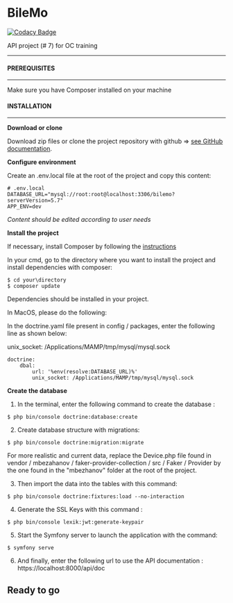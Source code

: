 # BileMo

[![Codacy Badge](https://api.codacy.com/project/badge/Grade/009227705ac24e0e84f8408f4a83412b)](https://app.codacy.com/gh/Nicolasjmcrt/BileMo?utm_source=github.com&utm_medium=referral&utm_content=Nicolasjmcrt/BileMo&utm_campaign=Badge_Grade_Settings)

API project (# 7) for OC training

------------------------------------------------------------------------------------------------------------------------------------------------------------

#### PREREQUISITES

------------------------------------------------------------------------------------------------------------------------------------------------------------
Make sure you have Composer installed on your machine

#### INSTALLATION

------------------------------------------------------------------------------------------------------------------------------------------------------------
**Download or clone**

Download zip files or clone the project repository with github => [see GitHub documentation](https://docs.github.com/en/repositories/creating-and-managing-repositories/cloning-a-repository).

**Configure environment**

Create an .env.local file at the root of the project and copy this content:

```
# .env.local
DATABASE_URL="mysql://root:root@localhost:3306/bilemo?serverVersion=5.7"
APP_ENV=dev
```

*Content should be edited according to user needs*

**Install the project**

If necessary, install Composer by following the [instructions](https://getcomposer.org/download/)

In your cmd, go to the directory where you want to install the project and install dependencies with composer:

```
$ cd your\directory
$ composer update
```

Dependencies should be installed in your project.

In MacOS, please do the following:

In the doctrine.yaml file present in config / packages, enter the following line as shown below:

unix_socket: /Applications/MAMP/tmp/mysql/mysql.sock

```
doctrine:
    dbal:
        url: '%env(resolve:DATABASE_URL)%'
        unix_socket: /Applications/MAMP/tmp/mysql/mysql.sock
```

**Create the database**

 1. In the terminal, enter the following command to create the database : 

```
$ php bin/console doctrine:database:create
```

 2. Create database structure with migrations:

```
$ php bin/console doctrine:migration:migrate
```

For more realistic and current data, replace the Device.php file found in vendor / mbezahanov / faker-provider-collection / src / Faker / Provider by the one found in the "mbezhanov" folder at the root of the project.

 3. Then import the data into the tables with this command:

```
$ php bin/console doctrine:fixtures:load --no-interaction
```

 4. Generate the SSL Keys with this command :

```
$ php bin/console lexik:jwt:generate-keypair
```

 5. Start the Symfony server to launch the application with the command:

```
$ symfony serve
```

 6. And finally, enter the following url to use the API documentation : https://localhost:8000/api/doc

## Ready to go
